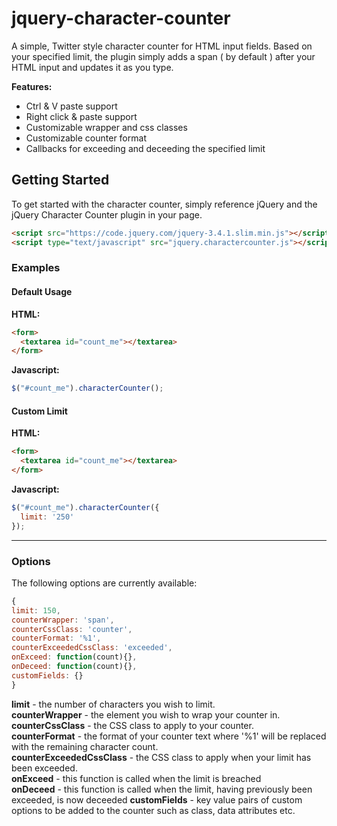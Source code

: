 # jquery-character-counter

A simple, Twitter style character counter for HTML input fields. Based on your specified limit, the plugin simply adds a span ( by default ) after your HTML input and updates it as you type.

__Features:__
* Ctrl & V paste support
* Right click & paste support
* Customizable wrapper and css classes
* Customizable counter format
* Callbacks for exceeding and deceeding the specified limit

## Getting Started

To get started with the character counter, simply reference jQuery and the jQuery Character Counter plugin in your page.

```html
<script src="https://code.jquery.com/jquery-3.4.1.slim.min.js"></script>	
<script type="text/javascript" src="jquery.charactercounter.js"></script>
```

### Examples

#### Default Usage

__HTML:__
```html
<form>
  <textarea id="count_me"></textarea>
</form>
```
__Javascript:__
```javascript
$("#count_me").characterCounter();
```

#### Custom Limit

__HTML:__
```html
<form>
  <textarea id="count_me"></textarea>
</form>
```
__Javascript:__
```javascript
$("#count_me").characterCounter({
  limit: '250'  
});
```
***

### Options

The following options are currently available:

```javascript
{
limit: 150,
counterWrapper: 'span',
counterCssClass: 'counter',
counterFormat: '%1',
counterExceededCssClass: 'exceeded',
onExceed: function(count){},
onDeceed: function(count){},
customFields: {}
}
```

__limit__ - the number of characters you wish to limit.  
__counterWrapper__ - the element you wish to wrap your counter in.  
__counterCssClass__ - the CSS class to apply to your counter.  
__counterFormat__ - the format of your counter text where '%1' will be replaced with the remaining character count.  
__counterExceededCssClass__ - the CSS class to apply when your limit has been exceeded.  
__onExceed__ - this function is called when the limit is breached   
__onDeceed__ - this function is called when the limit, having previously been exceeded, is now deceeded
__customFields__ - key value pairs of custom options to be added to the counter such as class, data attributes etc.
